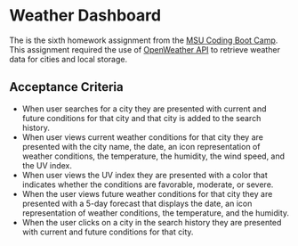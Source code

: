 # Weather Dashboard
The is the sixth homework assignment from the [MSU Coding Boot Camp](https://bootcamp.msu.edu/coding/landing/?s=Google-Brand_RFull_&msg_cv_scta=4&msg_cv_stbn=1&msg_cv_fcta=1&fqvar1=3&dki=Learn%20Coding&pkw=msu%20coding%20bootcamp&pcrid=471460105653&pmt=e&utm_source=google&utm_medium=cpc&utm_campaign=GGL%7CMICHIGAN-STATE-UNIVERSITY%7CSEM%7CCODING%7C-%7COFL%7C_RFull_%7CALL%7CBRD%7CEXACT%7CCore%7CBootcamp&utm_term=msu%20coding%20bootcamp&s=google&k=msu%20coding%20bootcamp&utm_adgroupid=106134459970&utm_locationphysicalms=9016918&utm_matchtype=e&utm_network=g&utm_device=c&utm_content=471460105653&utm_placement=&gclid=Cj0KCQiA-OeBBhDiARIsADyBcE7Y_HuK3nbJPvfuQNXFO-pcYTApJovFYDJxTBtxpXeIn_4tCA74fnYaAqoAEALw_wcB&gclsrc=aw.ds). This assignment required the use of [OpenWeather API](https://openweathermap.org/api) to retrieve weather data for cities and local storage.

## Acceptance Criteria
* When user searches for a city they are presented with current and future conditions for that city and that city is added to the search history.
* When user views current weather conditions for that city they are presented with the city name, the date, an icon representation of weather conditions, the temperature, the humidity, the wind speed, and the UV index.
* When user views the UV index they are presented with a color that indicates whether the conditions are favorable, moderate, or severe.
* When the user views future weather conditions for that city they are presented with a 5-day forecast that displays the date, an icon representation of weather conditions, the temperature, and the humidity.
* When the user clicks on a city in the search history they are presented with current and future conditions for that city.